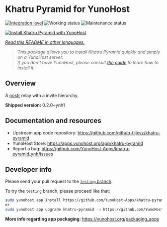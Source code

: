 <!--
N.B.: This README was automatically generated by <https://github.com/YunoHost/apps/tree/master/tools/readme_generator>
It shall NOT be edited by hand.
-->

# Khatru Pyramid for YunoHost

[![Integration level](https://dash.yunohost.org/integration/khatru-pyramid.svg)](https://ci-apps.yunohost.org/ci/apps/khatru-pyramid/) ![Working status](https://ci-apps.yunohost.org/ci/badges/khatru-pyramid.status.svg) ![Maintenance status](https://ci-apps.yunohost.org/ci/badges/khatru-pyramid.maintain.svg)

[![Install Khatru Pyramid with YunoHost](https://install-app.yunohost.org/install-with-yunohost.svg)](https://install-app.yunohost.org/?app=khatru-pyramid)

*[Read this README in other languages.](./ALL_README.md)*

> *This package allows you to install Khatru Pyramid quickly and simply on a YunoHost server.*  
> *If you don't have YunoHost, please consult [the guide](https://yunohost.org/install) to learn how to install it.*

## Overview

A [nostr](https://github.com/nostr-protocol/nostr) relay with a invite hierarchy.



**Shipped version:** 0.2.0~ynh1
## Documentation and resources

- Upstream app code repository: <https://github.com/github-tijlxyz/khatru-pyramid>
- YunoHost Store: <https://apps.yunohost.org/app/khatru-pyramid>
- Report a bug: <https://github.com/YunoHost-Apps/khatru-pyramid_ynh/issues>

## Developer info

Please send your pull request to the [`testing` branch](https://github.com/YunoHost-Apps/khatru-pyramid_ynh/tree/testing).

To try the `testing` branch, please proceed like that:

```bash
sudo yunohost app install https://github.com/YunoHost-Apps/khatru-pyramid_ynh/tree/testing --debug
or
sudo yunohost app upgrade khatru-pyramid -u https://github.com/YunoHost-Apps/khatru-pyramid_ynh/tree/testing --debug
```

**More info regarding app packaging:** <https://yunohost.org/packaging_apps>
